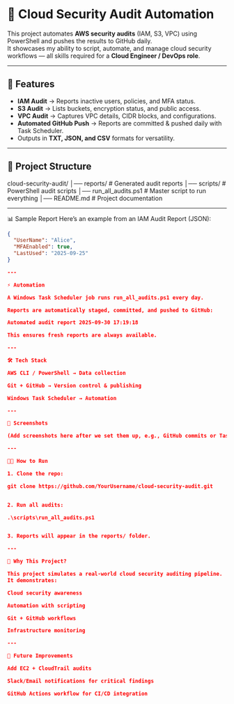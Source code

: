 # 🔐 Cloud Security Audit Automation

This project automates **AWS security audits** (IAM, S3, VPC) using PowerShell and pushes the results to GitHub daily.  
It showcases my ability to script, automate, and manage cloud security workflows — all skills required for a **Cloud Engineer / DevOps role**.

---

## 🚀 Features
- **IAM Audit** → Reports inactive users, policies, and MFA status.
- **S3 Audit** → Lists buckets, encryption status, and public access.
- **VPC Audit** → Captures VPC details, CIDR blocks, and configurations.
- **Automated GitHub Push** → Reports are committed & pushed daily with Task Scheduler.
- Outputs in **TXT, JSON, and CSV** formats for versatility.

---

## 📂 Project Structure

cloud-security-audit/
│── reports/ # Generated audit reports
│── scripts/ # PowerShell audit scripts
│── run_all_audits.ps1 # Master script to run everything
│── README.md # Project documentation

---

📊 Sample Report
Here’s an example from an IAM Audit Report (JSON):

```json
{
  "UserName": "Alice",
  "MFAEnabled": true,
  "LastUsed": "2025-09-25"
}

---

⚡ Automation

A Windows Task Scheduler job runs run_all_audits.ps1 every day.

Reports are automatically staged, committed, and pushed to GitHub:

Automated audit report 2025-09-30 17:19:18

This ensures fresh reports are always available.

---

🛠️ Tech Stack

AWS CLI / PowerShell → Data collection

Git + GitHub → Version control & publishing

Windows Task Scheduler → Automation

---

📸 Screenshots

(Add screenshots here after we set them up, e.g., GitHub commits or Task Scheduler job setup.)

---

👨‍💻 How to Run

1. Clone the repo:

git clone https://github.com/YourUsername/cloud-security-audit.git


2. Run all audits:

.\scripts\run_all_audits.ps1


3. Reports will appear in the reports/ folder.

---

🎯 Why This Project?

This project simulates a real-world cloud security auditing pipeline.
It demonstrates:

Cloud security awareness

Automation with scripting

Git + GitHub workflows

Infrastructure monitoring

---

📅 Future Improvements

Add EC2 + CloudTrail audits

Slack/Email notifications for critical findings

GitHub Actions workflow for CI/CD integration



